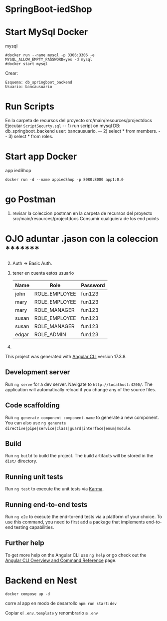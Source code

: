 # SpringBoot-iedShop


# Start MySql Docker

mysql 

```
#docker run --name mysql -p 3306:3306 -e MYSQL_ALLOW_EMPTY_PASSWORD=yes -d mysql
#docker start mysql
```
Crear:

`Esquema: db_springboot_backend`   
`Usuario: bancausuario`

# Run Scripts

En la carpeta de recursos del proyecto src/main/resources/projectdocs
Ejecutar `ScriptSecurty.sql`
-- 1) run script on mysql DB: db_springboot_backend user: bancausuario.
-- 2) select * from members.
-- 3) select * from roles.


# Start app Docker

app iedShop

```
docker run -d --name appiedShop -p 8080:8080 app1:0.0
```





# go Postman 

1) revisar la coleccion postman en la carpeta de recursos del proyecto src/main/resources/projectdocs
   Consumir cualquiera de los end points
# OJO aduntar .jason con la coleccion *******


2) Auth -> Basic Auth.
2) tener en cuenta  estos usuario 
 

   | Name  | Role          | Password |
   |-------|---------------|----------|
   | john  | ROLE_EMPLOYEE | fun123   |
   | mary  | ROLE_EMPLOYEE | fun123   |
   | mary  | ROLE_MANAGER  | fun123   |
   | susan | ROLE_EMPLOYEE | fun123   |
   | susan | ROLE_MANAGER  | fun123   |
   | edgar | ROLE_ADMIN    | fun123   |


3)





This project was generated with [Angular CLI](https://github.com/angular/angular-cli) version 17.3.8.

## Development server

Run `ng serve` for a dev server. Navigate to `http://localhost:4200/`. The application will automatically reload if you change any of the source files.

## Code scaffolding

Run `ng generate component component-name` to generate a new component. You can also use `ng generate directive|pipe|service|class|guard|interface|enum|module`.

## Build

Run `ng build` to build the project. The build artifacts will be stored in the `dist/` directory.

## Running unit tests

Run `ng test` to execute the unit tests via [Karma](https://karma-runner.github.io).

## Running end-to-end tests

Run `ng e2e` to execute the end-to-end tests via a platform of your choice. To use this command, you need to first add a package that implements end-to-end testing capabilities.

## Further help

To get more help on the Angular CLI use `ng help` or go check out the [Angular CLI Overview and Command Reference](https://angular.io/cli) page.





# Backend en Nest

```
docker compose up -d
```


corre al app en modo de desarrollo ```npm run start:dev ```


Copiar el   ```.env.template```    y renombrarlo a    ```.env```